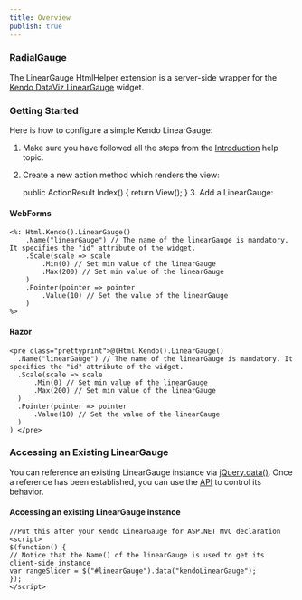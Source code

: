 ```yaml
---
title: Overview
publish: true
---
```


### RadialGauge

The LinearGauge HtmlHelper extension is a server-side wrapper for the [Kendo DataViz LinearGauge](http://www.kendoui.com/documentation/dataviz/linear-gauge/overview.aspx) widget.

### Getting Started

Here is how to configure a simple Kendo LinearGauge:

1.  Make sure you have followed all the steps from the [Introduction](http://www.kendoui.com/documentation/asp-net-mvc/introduction.aspx) help topic.

2.  Create a new action method which renders the view:

    public ActionResult Index()
    {
    return View();
    }
        3.  Add a LinearGauge:

#### WebForms
 
    <%: Html.Kendo().LinearGauge()
        .Name("linearGauge") // The name of the linearGauge is mandatory. It specifies the "id" attribute of the widget.
        .Scale(scale => scale
            .Min(0) // Set min value of the linearGauge
            .Max(200) // Set min value of the linearGauge
        )
        .Pointer(pointer => pointer
            .Value(10) // Set the value of the linearGauge
        )
    %>
              
#### Razor
 
    <pre class="prettyprint">@(Html.Kendo().LinearGauge()
      .Name("linearGauge") // The name of the linearGauge is mandatory. It specifies the "id" attribute of the widget.
      .Scale(scale => scale
          .Min(0) // Set min value of the linearGauge
          .Max(200) // Set min value of the linearGauge
      )
      .Pointer(pointer => pointer
          .Value(10) // Set the value of the linearGauge
      )
    ) </pre>  

### Accessing an Existing LinearGauge

You can reference an existing LinearGauge instance via [jQuery.data()](http://api.jquery.com/jQuery.data/).
Once a reference has been established, you can use the [API](http://www.kendoui.com/documentation/dataviz/linear-gauge/methods.aspx) to control its behavior.

  

#### Accessing an existing LinearGauge instance
 
    //Put this after your Kendo LinearGauge for ASP.NET MVC declaration
    <script>
    $(function() {
    // Notice that the Name() of the linearGauge is used to get its client-side instance
    var rangeSlider = $("#linearGauge").data("kendoLinearGauge");
    });
    </script>
     